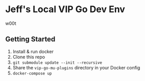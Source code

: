 # Jeff's Local VIP Go Dev Env

w00t

## Getting Started

1. Install & run docker
1. Clone this repo
1. `git submodule update --init --recursive`
1. Share the `vip-go-mu-plugins` directory in your Docker config
1. `docker-compose up`
